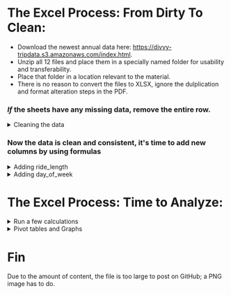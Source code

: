 # The Excel Process: From Dirty To Clean:

* Download the newest annual data here: https://divvy-tripdata.s3.amazonaws.com/index.html.
* Unzip all 12 files and place them in a specially named folder for usability and transferability.
* Place that folder in a location relevant to the material.
* There is no reason to convert the files to XLSX, ignore the dulplication and format alteration steps in the PDF.


### *If* the sheets have any missing data, remove the entire row.
<details>
<summary>Cleaning the data</summary>
  
*This process is per situation, and normally stakeholders are involved with the decision on what to do with empty cells.*

<ol>  
<li> Select all fields (including column names) by clicking and dragging over all columns or by clicking the utmost upper-left from the field section of the sheet. Aka, above row 1 and to the left of column A.</li>
<li> After selecting all fields, press F5 or hold down CTRL+G until a "Go To" window pops up > Select "Special" > Click "Blanks" > Hit OK. This may take literal minutes to finish running.</li>
  
<li> Once finished, scroll down until you see a highlighted cell or chunk of cells. Right-click when hovered over one and choose "Delete," then choose "Entire row" (you may get a warning; hit OK). This will take minutes, and your sheet may freeze; that's normal.</li>
<li>Sadly, you must do all of these steps twice:weary:.</li>
</ol>
</details>  

### Now the data is clean and consistent, it's time to add new columns by using formulas
<details>
<summary>Adding ride_length</summary>
 <ol>
 <li> In your spreadsheet create a column called “ride_length.” in Column N row 1.</li> 
 <li> Calculate the length of each ride using the minus operator from columns C (started_at) & D (ended_at) Enter "=D2-C2" in cell N2 </li> 
 <li> Your result will be a Float. Change that into the time format of HH:MM:SS.</li> 
 <li> Select N2 > right click > A window pop up will appear select "Format Cells" (again Excel may freeze)</li> 
 <li> While in the "Number" tab find "Category:" and change it to "Time" > Type: > "37:30:55" > hit OK</li>
 <li> Select N2 > press CTRL+C > use macros to autofill the column (web search) or in N3 hold CTRL+SHIFT+down-arrow key > paste, then find the last naturally filled row + 1 select that cell hold CTRL+SHIFT+the down key again and delete the invalid entries (Use PAGE UP & PAGE DOWN to move smoothly when close).</li>
<li>Unfortunately, some months at random will have faulty "ride_length" data. You need to check each month using "Sort". Select column N and click on the "Data" tab at the top of the sheet > click Sort > Continue with the current selection > Sort by ride_length > Order Largest to Smallest. Any cells filled with ################################## forever need their whole row deleted.</li>
<li>Now repeat these steps for all 12 sheets</li>
   
*In truth, normally we would also touch base with the stakeholders or remove ride_length durations lower and higher than certain thresholds as they are anomalies and throw off the data.*
  </ol>
</details>  
<details>
<summary>Adding day_of_week</summary>
 <ol>
 <li>In your spreadsheet create a column called “day_of_week.” in Column O row 1.</li>  
 <li>In O2 enter "=WEEKDAY(C2,1)", 1 = Sunday and 7 = Saturday. Later if you prefer your Excel visuals to have the actual weekday name use "=TEXT(C2, "dddd")"</li>
 <li> Select O2 > press CTRL+C > use macros to autofill the column (web search) or in O3 hold CTRL+SHIFT+down-arrow key > paste, then find the last naturally filled row + 1 select that cell hold CTRL+SHIFT+the down key again and delete the invalid entries (Use PAGE UP & PAGE DOWN to move smoothly when close).</li>
<li>Now repeat these steps for all 12 sheets</li>
</ol>
</details>  
  
# The Excel Process: Time to Analyze:
<details>
<summary>Run a few calculations</summary>
  
 *Run a few calculations in two files of opposite seaons to get a better sense of the data layout* 
  
<ol>
<li>Calculate the mean of ride_length: in cell Q1 type =AVERAGE(N:N) then format to time just like when we made column N "ride_length"</li>
<li>Calculate the max ride_length: in cell Q4 enter =MAX(N:N) then format to time again.</li>
<li>Calculate the mode for day_of_week: in cell Q8 enter =MODE(O:O)</li> 
</ol>
</details>  

<details>
<summary>Pivot tables and Graphs</summary>
<ol>
<li>Calculate the average ride_length for members and casual riders: in cell Q11 click "Insert" on the top tab > Click "PivotTable" > select columns M & N > Existing Worksheet then OK. Drag member_casual in the Rows area and ride_length in the Values area > left-click it and choose "Value Field Settings" change Count to Average.</li>
  
  * (blank) auto populates inside your pivot table, this is normal. Remove (blank) by clicking on cell Q11
<li>Now that you have your first pivot table it is time to format the three cells in it just like column N "ride_length".</li>
<li></li>
<li></li>
<li></li>
<li></li>  
</ol>
</details>


# Fin
Due to the amount of content, the file is too large to post on GitHub; a PNG image has to do.
